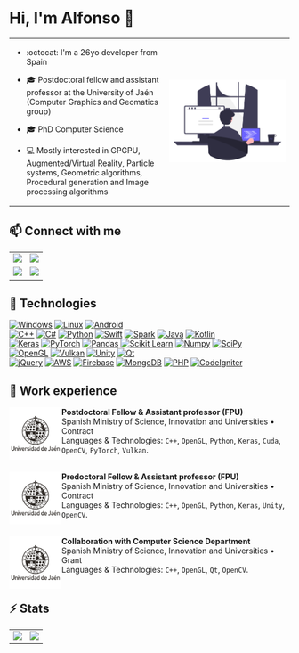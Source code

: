 # Hi, I'm Alfonso :wave:

<table style="border:none!important;">
    <tr>
        <td style="width:50%">
            <p>

- :octocat: I'm a 26yo developer from Spain 
        
- :mortar_board: Postdoctoral fellow and assistant professor at the University of Jaén (Computer Graphics and Geomatics group) 

- :mortar_board: PhD Computer Science 

- :computer: Mostly interested in GPGPU, Augmented/Virtual Reality, Particle systems, Geometric algorithms, Procedural generation and Image processing algorithms 
            </p>
        </td>
        <td style="width:40%">
            <img src="assets/introduction/programming.png"> 
        </td>
    </tr>
</table>

## :mailbox: Connect with me

<table style="border:none!important;">
    <tr>
        <td>
            <a href="mailto:allopezr@ujaen.es"><img src="https://img.shields.io/badge/allopezr@ujaen.es-email-red?style=for-the-badge&logo=gmail&labelColor=101010"></a>
        </td>
        <td>
            <a href="https://www.linkedin.com/in/alfonso-l%C3%B3pez-ruiz-7607331b7/"><img src="https://img.shields.io/badge/Alfonso_López_Ruiz-LinkedIn-green?style=for-the-badge&logo=LinkedIn&labelColor=101010"></a>
        </td>
    </tr>
    <tr>
        <td>
            <a href="https://orcid.org/0000-0003-1423-9496"><img src="https://img.shields.io/badge/0000_0003_1423_9496-ORCID-blue?style=for-the-badge&logo=ORCID&labelColor=101010"></a>
        </td>
        <td> 
            <a href="https://www.researchgate.net/profile/Alfonso_Ruiz2"><img src="https://img.shields.io/badge/Alfonso_López_Ruiz-ResearchGate-orange?style=for-the-badge&logo=ResearchGate&labelColor=101010"></a>    
        </td>
    </tr>
</table>

## :wrench: Technologies

[![Windows](https://img.shields.io/badge/Windows-999999?style=for-the-badge&logo=windows&logoColor=white)]()
[![Linux](https://img.shields.io/badge/Linux-FA7343?style=for-the-badge&logo=linux&logoColor=white)]()
[![Android](https://img.shields.io/badge/Android-1575F9?style=for-the-badge&logo=android&logoColor=white)]()
</br>
[![C++](https://img.shields.io/badge/C++-FA7343?style=for-the-badge&logo=cplusplus&logoColor=white)]()
[![C#](https://img.shields.io/badge/C_Sharp-orange?style=for-the-badge&logo=cplusplus&logoColor=white)]()
[![Python](https://img.shields.io/badge/Python-1575F9?style=for-the-badge&logo=csharp&logoColor=white)]()
[![Swift](https://img.shields.io/badge/Swift-green?style=for-the-badge&logo=swift&logoColor=white)]()
[![Spark](https://img.shields.io/badge/Spark-purple?style=for-the-badge&logo=apachespark&logoColor=white)]()
[![Java](https://img.shields.io/badge/Java-007396?style=for-the-badge&logo=oracle&logoColor=white)]()
[![Kotlin](https://img.shields.io/badge/Kotlin-0095D5?style=for-the-badge&logo=kotlin&logoColor=white)]()
</br>
[![Keras](https://img.shields.io/badge/Keras-green?style=for-the-badge&logo=keras&logoColor=white)]()
[![PyTorch](https://img.shields.io/badge/PyTorch-red?style=for-the-badge&logo=pytorch&logoColor=white)]()
[![Pandas](https://img.shields.io/badge/Pandas-pink?style=for-the-badge&logo=pandas&logoColor=white)]()
[![Scikit Learn](https://img.shields.io/badge/Scikit_Learn-007396?style=for-the-badge&logo=scikitlearn&logoColor=white)]()
[![Numpy](https://img.shields.io/badge/Numpy-0095D5?style=for-the-badge&logo=numpy&logoColor=white)]()
[![SciPy](https://img.shields.io/badge/SciPy-olive?style=for-the-badge&logo=scipy&logoColor=white)]()
</br>
[![OpenGL](https://img.shields.io/badge/OpenGL-999999?style=for-the-badge&logo=OpenGL&logoColor=white)]()
[![Vulkan](https://img.shields.io/badge/Vulkan-purple?style=for-the-badge&logo=vulkan&logoColor=white)]()
[![Unity](https://img.shields.io/badge/Unity-3DDC84?style=for-the-badge&logo=unity&logoColor=white)]()
[![Qt](https://img.shields.io/badge/Qt-yellow?style=for-the-badge&logo=qt&logoColor=white)]()
</br>
[![jQuery](https://img.shields.io/badge/jQuery-F7DF1E?style=for-the-badge&logo=jquery&logoColor=white)]()
[![AWS](https://img.shields.io/badge/AWS-232F3E?style=for-the-badge&logo=amazon-aws&logoColor=white)]()
[![Firebase](https://img.shields.io/badge/Firebase-FFCA28?style=for-the-badge&logo=firebase&logoColor=white)]()
[![MongoDB](https://img.shields.io/badge/MongoDB-47A248?style=for-the-badge&logo=mongodb&logoColor=white)]()
[![PHP](https://img.shields.io/badge/PHP-FFCA28?style=for-the-badge&logo=php&logoColor=white)]()
[![CodeIgniter](https://img.shields.io/badge/CodeIgniter-47A248?style=for-the-badge&logo=codeigniter&logoColor=white)]()
</br>

## :book: Work experience

[<img align="left" height="94px" width="94px" alt="University of Jaén" src="Assets/Media/Uja.png"/>](https://ujaen.es)

**Postdoctoral Fellow & Assistant professor (FPU)** \
Spanish Ministry of Science, Innovation and Universities • Contract \
Languages & Technologies: `C++`, `OpenGL`, `Python`, `Keras`, `Cuda`, `OpenCV`, `PyTorch`, `Vulkan`. \
<br/>

[<img align="left" height="94px" width="94px" alt="University of Jaén" src="Assets/Media/Uja.png"/>](https://ujaen.es)

**Predoctoral Fellow & Assistant professor (FPU)** \
Spanish Ministry of Science, Innovation and Universities • Contract \
Languages & Technologies: `C++`, `OpenGL`, `Python`, `Keras`, `Unity`, `OpenCV`. \
<br/>

[<img align="left" height="94px" width="94px" alt="University of Jaén" src="Assets/Media/Uja.png"/>](https://ujaen.es)

**Collaboration with Computer Science Department** \
Spanish Ministry of Science, Innovation and Universities • Grant \
Languages & Technologies: `C++`, `OpenGL`, `Qt`, `OpenCV`. \
<br/>

## :zap: Stats 

<table>
    <tr>
        <td style="width:50%">
            <img src="https://github-readme-stats.vercel.app/api?username=AlfonsoLRz&bg_color=30,e96443,904e95&title_color=fff&text_color=fff&rank_icon=github" height=200>
        </td>
        <td  style="width:50%">
            <img src="https://github-readme-stats.vercel.app/api/top-langs/?username=AlfonsoLRz&bg_color=30,e96443,904e95&title_color=fff&text_color=fff&layout=donut" height=200>
        </td>
    </tr>
</table>

<!-- ### Pinned repositories

<table style="width:100%">
<tr>
    <td>
        <a href="https://github.com/AlfonsoLRz/AG2223"><img align="center" src="https://github-readme-stats.vercel.app/api/pin/?username=AlfonsoLRz&repo=AG2223&theme=nord" alt="Algoritmos Geometricos" /></a>
    </td>
    <td>
        <a href="https://github.com/AlfonsoLRz/ScopusPlot"><img align="center" src="https://github-readme-stats.vercel.app/api/pin/?username=AlfonsoLRz&repo=ScopusPlot&theme=nord" alt="ScopusPlot"/></a>
    </td>
</tr>
<tr>
    <td>
        <a href="https://github.com/AlfonsoLRz/PointCloudRendering"><img align="center" src="https://github-readme-stats.vercel.app/api/pin/?username=AlfonsoLRz&repo=PointCloudRendering&theme=nord" alt="Point Cloud Rendering" /></a>
    </td>
    <td>
        <a href="https://github.com/AlfonsoLRz/TIFF2JPEG"><img align="center" src="https://github-readme-stats.vercel.app/api/pin/?username=AlfonsoLRz&repo=TIFF2JPEG&theme=nord" alt="TIFF2JPEG"/></a>
    </td>
</tr>
<tr>
    <td>
        <a href="https://github.com/AlfonsoLRz/brdf_viewer"><img align="center" src="https://github-readme-stats.vercel.app/api/pin/?username=AlfonsoLRz&repo=brdf_viewer&theme=nord" alt="BRDF Viewer" /></a>
    </td>
    <td>
        <a href="https://github.com/SensorLaboratory/SensorLaboratory.github.io"><img align="center" src="https://github-readme-stats.vercel.app/api/pin/?username=SensorLaboratory&repo=SensorLaboratory.github.io&theme=nord" alt="Sensor laboratory"/></a>
    </td>
</tr>
</table> -->



